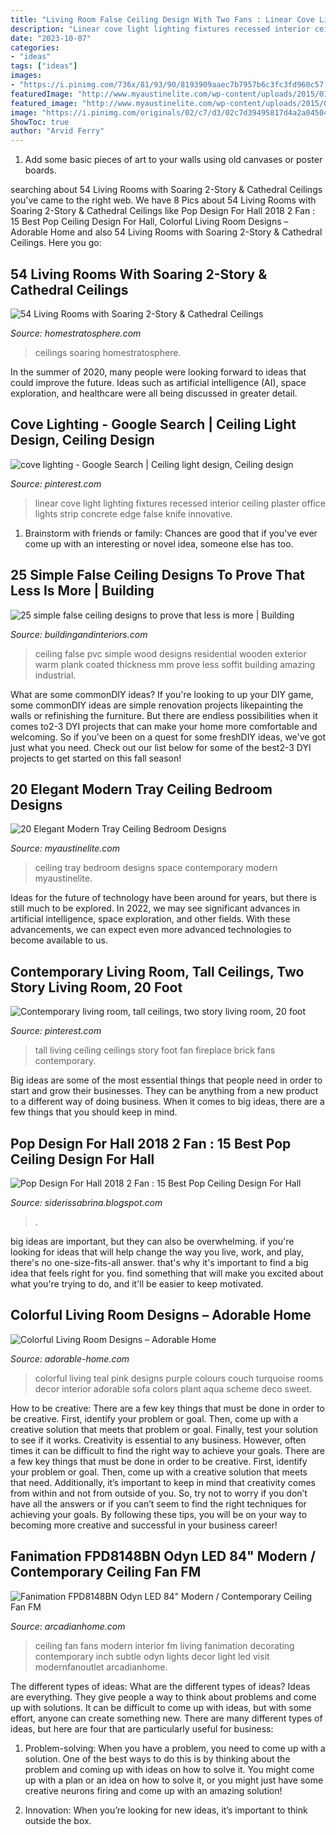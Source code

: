 ```yaml
---
title: "Living Room False Ceiling Design With Two Fans : Linear Cove Light Lighting Fixtures Recessed Interior Ceiling Plaster Office Lights Strip Concrete Edge False Knife Innovative"
description: "Linear cove light lighting fixtures recessed interior ceiling plaster office lights strip concrete edge false knife innovative"
date: "2023-10-07"
categories:
- "ideas"
tags: ["ideas"]
images:
- "https://i.pinimg.com/736x/81/93/90/8193909aaec7b7957b6c3fc3fd960c57.jpg"
featuredImage: "http://www.myaustinelite.com/wp-content/uploads/2015/01/contemporary-tray-ceiling-bedroom-for-small-space.jpg"
featured_image: "http://www.myaustinelite.com/wp-content/uploads/2015/01/contemporary-tray-ceiling-bedroom-for-small-space.jpg"
image: "https://i.pinimg.com/originals/02/c7/d3/02c7d39495817d4a2a045040b2abff60.jpg"
ShowToc: true
author: "Arvid Ferry"
---
```



1) Add some basic pieces of art to your walls using old canvases or poster boards.

	

		
searching about 54 Living Rooms with Soaring 2-Story &amp; Cathedral Ceilings you've came to the right web. We have 8 Pics about 54 Living Rooms with Soaring 2-Story &amp; Cathedral Ceilings like Pop Design For Hall 2018 2 Fan : 15 Best Pop Ceiling Design For Hall, Colorful Living Room Designs – Adorable Home and also 54 Living Rooms with Soaring 2-Story &amp; Cathedral Ceilings. Here you go:
		
    
## 54 Living Rooms With Soaring 2-Story &amp; Cathedral Ceilings

<img loading=lazy src="http://s3.amazonaws.com/homestratosphere/wp-content/uploads/2014/09/shutterstock_22041568.jpg" onerror="this.onerror=null;this.src='https://tse2.mm.bing.net/th?id=OIP.J-o1Wm0FADce4Q_KL9QKggHaE8&amp;pid=15.1';" alt="54 Living Rooms with Soaring 2-Story &amp; Cathedral Ceilings">

_Source: homestratosphere.com_

>ceilings soaring homestratosphere. 

	

In the summer of 2020, many people were looking forward to ideas that could improve the future. Ideas such as artificial intelligence (AI), space exploration, and healthcare were all being discussed in greater detail. 

    
## Cove Lighting - Google Search | Ceiling Light Design, Ceiling Design

<img loading=lazy src="https://i.pinimg.com/originals/02/c7/d3/02c7d39495817d4a2a045040b2abff60.jpg" onerror="this.onerror=null;this.src='https://tse1.mm.bing.net/th?id=OIP.cyfJeLrNuIe_jK4eGU-tzQHaHa&amp;pid=15.1';" alt="cove lighting - Google Search | Ceiling light design, Ceiling design">

_Source: pinterest.com_

>linear cove light lighting fixtures recessed interior ceiling plaster office lights strip concrete edge false knife innovative. 

	

1. Brainstorm with friends or family: Chances are good that if you've ever come up with an interesting or novel idea, someone else has too.

    
## 25 Simple False Ceiling Designs To Prove That Less Is More | Building

<img loading=lazy src="https://buildingandinteriors.com/wp-content/uploads/2020/11/novero-homes.jpg" onerror="this.onerror=null;this.src='https://tse4.mm.bing.net/th?id=OIP.IMwesDIQm-AKjPKpX_vqwQHaLG&amp;pid=15.1';" alt="25 simple false ceiling designs to prove that less is more | Building">

_Source: buildingandinteriors.com_

>ceiling false pvc simple wood designs residential wooden exterior warm plank coated thickness mm prove less soffit building amazing industrial. 

	

What are some commonDIY ideas?
If you're looking to up your DIY game, some commonDIY ideas are simple renovation projects likepainting the walls or refinishing the furniture. But there are endless possibilities when it comes to2-3 DYI projects that can make your home more comfortable and welcoming. So if you've been on a quest for some freshDIY ideas, we've got just what you need. Check out our list below for some of the best2-3 DYI projects to get started on this fall season!

    
## 20 Elegant Modern Tray Ceiling Bedroom Designs

<img loading=lazy src="http://www.myaustinelite.com/wp-content/uploads/2015/01/contemporary-tray-ceiling-bedroom-for-small-space.jpg" onerror="this.onerror=null;this.src='https://tse1.mm.bing.net/th?id=OIP.YEcx22xm8XCZf9Q-C7HZqQHaFj&amp;pid=15.1';" alt="20 Elegant Modern Tray Ceiling Bedroom Designs">

_Source: myaustinelite.com_

>ceiling tray bedroom designs space contemporary modern myaustinelite. 

	

Ideas for the future of technology have been around for years, but there is still much to be explored. In 2022, we may see significant advances in artificial intelligence, space exploration, and other fields. With these advancements, we can expect even more advanced technologies to become available to us.

    
## Contemporary Living Room, Tall Ceilings, Two Story Living Room, 20 Foot

<img loading=lazy src="https://i.pinimg.com/736x/81/93/90/8193909aaec7b7957b6c3fc3fd960c57.jpg" onerror="this.onerror=null;this.src='https://tse1.mm.bing.net/th?id=OIP.Xn9Glt6Ay9qUboQpXg6CwQHaKW&amp;pid=15.1';" alt="Contemporary living room, tall ceilings, two story living room, 20 foot">

_Source: pinterest.com_

>tall living ceiling ceilings story foot fan fireplace brick fans contemporary. 

	

Big ideas are some of the most essential things that people need in order to start and grow their businesses. They can be anything from a new product to a different way of doing business. When it comes to big ideas, there are a few things that you should keep in mind. 

    
## Pop Design For Hall 2018 2 Fan : 15 Best Pop Ceiling Design For Hall

<img loading=lazy src="https://lh3.googleusercontent.com/proxy/G0w0wEYnIqzpircrUmzVbdZ3GOgOIUbt55bZlB2JUjgUPAllyjR0Ug0Mk6ToqG6TTY2Y4WgG008SBIQCEdKQznJq0A_GzfX2bNBH0KHk8GeF7N30XVhfvM6ZyeVp27OVtI1EBedT01j4PiBMZw=w1200-h630-p-k-no-nu" onerror="this.onerror=null;this.src='https://tse4.mm.bing.net/th?id=OIP.HVFzSSs39_UQSvQfAJPecgHaFJ&amp;pid=15.1';" alt="Pop Design For Hall 2018 2 Fan : 15 Best Pop Ceiling Design For Hall">

_Source: siderissabrina.blogspot.com_

>. 

	

big ideas are important, but they can also be overwhelming. if you're looking for ideas that will help change the way you live, work, and play, there's no one-size-fits-all answer. that's why it's important to find a big idea that feels right for you. find something that will make you excited about what you're trying to do, and it'll be easier to keep motivated.

    
## Colorful Living Room Designs – Adorable Home

<img loading=lazy src="https://adorable-home.com/wp-content/gallery/colorful-living-room-designs/colorful-living-room-designs-4.jpg" onerror="this.onerror=null;this.src='https://tse1.mm.bing.net/th?id=OIP.iSmGCO393Ek4TsQe1EajCwHaKg&amp;pid=15.1';" alt="Colorful Living Room Designs – Adorable Home">

_Source: adorable-home.com_

>colorful living teal pink designs purple colours couch turquoise rooms decor interior adorable sofa colors plant aqua scheme deco sweet. 

	

How to be creative: There are a few key things that must be done in order to be creative. First, identify your problem or goal. Then, come up with a creative solution that meets that problem or goal. Finally, test your solution to see if it works.
Creativity is essential to any business. However, often times it can be difficult to find the right way to achieve your goals. There are a few key things that must be done in order to be creative. First, identify your problem or goal. Then, come up with a creative solution that meets that need. Additionally, it’s important to keep in mind that creativity comes from within and not from outside of you. So, try not to worry if you don’t have all the answers or if you can’t seem to find the right techniques for achieving your goals. By following these tips, you will be on your way to becoming more creative and successful in your business career!

    
## Fanimation FPD8148BN Odyn LED 84&quot; Modern / Contemporary Ceiling Fan FM

<img loading=lazy src="http://images.arcadianhome.com/FPD8/FM-FPD8148BN_4.jpg" onerror="this.onerror=null;this.src='https://tse3.mm.bing.net/th?id=OIP.8wxgAxpQRCmwq_aCdMtFZgHaKf&amp;pid=15.1';" alt="Fanimation FPD8148BN Odyn LED 84&quot; Modern / Contemporary Ceiling Fan FM">

_Source: arcadianhome.com_

>ceiling fan fans modern interior fm living fanimation decorating contemporary inch subtle odyn lights decor light led visit modernfanoutlet arcadianhome. 

	

The different types of ideas: What are the different types of ideas?
Ideas are everything. They give people a way to think about problems and come up with solutions. It can be difficult to come up with ideas, but with some effort, anyone can create something new. There are many different types of ideas, but here are four that are particularly useful for business:
1. Problem-solving: When you have a problem, you need to come up with a solution. One of the best ways to do this is by thinking about the problem and coming up with ideas on how to solve it. You might come up with a plan or an idea on how to solve it, or you might just have some creative neurons firing and come up with an amazing solution!

2. Innovation: When you’re looking for new ideas, it’s important to think outside the box.

